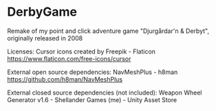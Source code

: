 # DerbyGame

Remake of my point and click adventure game "Djurgårdar'n & Derbyt", originally released in 2008

Licenses:
Cursor icons created by Freepik - Flaticon
https://www.flaticon.com/free-icons/cursor

External open source dependencies:
NavMeshPlus - h8man
https://github.com/h8man/NavMeshPlus

External closed source dependencies (not included):
Weapon Wheel Generator v1.6 - Shellander Games (me) - Unity Asset Store
